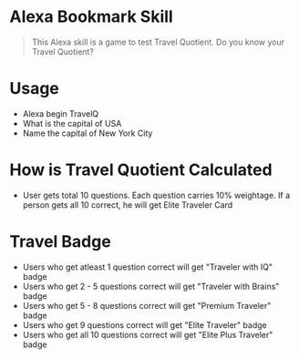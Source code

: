 # Alexa Bookmark Skill
>This Alexa skill is a game to test Travel Quotient. Do you know your Travel Quotient?


# Usage
* Alexa begin TravelQ
* What is the capital of USA
* Name the capital of New York City

# How is Travel Quotient Calculated
* User gets total 10 questions. Each question carries 10% weightage. If a person gets all 10 correct, he will get Elite Traveler Card


# Travel Badge
* Users who get atleast 1 question correct will get "Traveler with IQ" badge
* Users who get 2 - 5 questions correct will get "Traveler with Brains" badge
* Users who get 5 - 8 questions correct will get "Premium Traveler" badge
* Users who get 9 questions correct will get "Elite Traveler" badge
* Users who get all 10 questions correct will get "Elite Plus Traveler" badge
